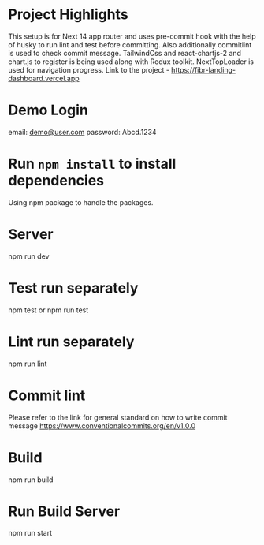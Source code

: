 # Project Highlights

This setup is for Next 14 app router and uses pre-commit hook with the help of husky to run lint and test before committing. Also additionally commitlint is used to check commit message. TailwindCss and react-chartjs-2 and chart.js to register is being used along with Redux toolkit. NextTopLoader is used for navigation progress.
Link to the project - https://fibr-landing-dashboard.vercel.app

# Demo Login

email: demo@user.com
password: Abcd.1234

# Run `npm install` to install dependencies

Using npm package to handle the packages.

# Server

npm run dev

# Test run separately

npm test or npm run test

# Lint run separately

npm run lint

# Commit lint

Please refer to the link for general standard on how to write commit message https://www.conventionalcommits.org/en/v1.0.0

# Build

npm run build

# Run Build Server

npm run start
